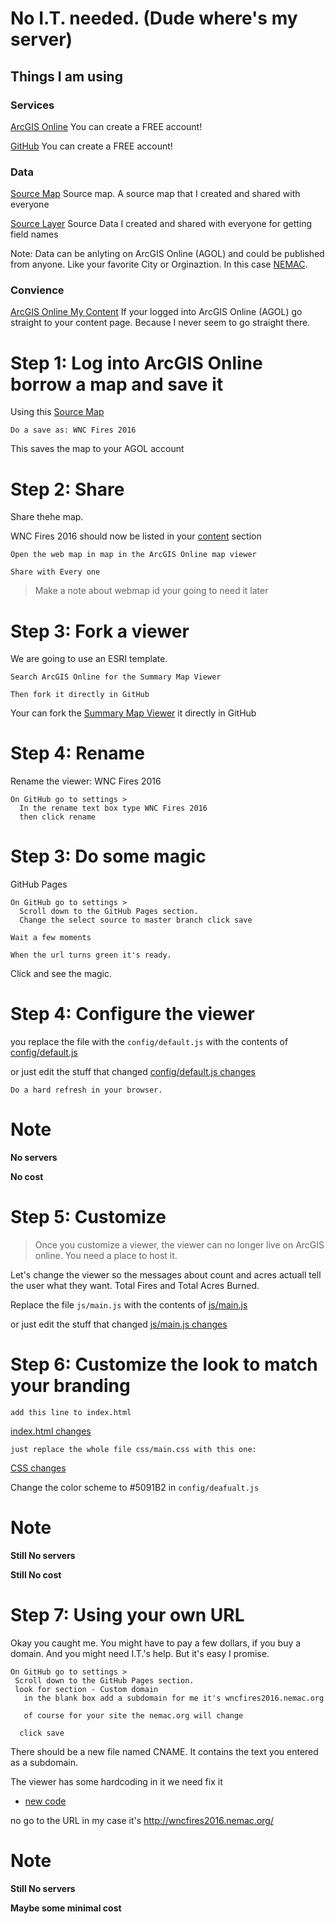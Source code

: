 
# No I.T. needed. (Dude where's my server)

## Things I am using

### Services
[ArcGIS Online](http://www.arcgis.com/)
You can create a FREE account!

[GitHub](https://github.com/)
You can create a FREE account!


### Data

 [Source Map](http://www.arcgis.com/home/webmap/viewer.html?webmap=7a1f7ebd8d7f429b94335e8890561c4d)
 Source map.  A source map that I created and shared with everyone
 
[Source Layer](http://services1.arcgis.com/PwLrOgCfU0cYShcG/arcgis/rest/services/wnc_fires_2016/FeatureServer/1)
Source Data I created and shared with everyone for getting field names

Note: Data can be anlyting on ArcGIS Online (AGOL) and could be published from anyone. Like your favorite City or Orginaztion. In this case [NEMAC](https://nemac.unca.edu/).

### Convience
[ArcGIS Online My Content](http://www.arcgis.com/home/content.html)
If your logged into ArcGIS Online (AGOL) go straight to your content page.  Because I never seem to go straight there.


# Step 1: Log into ArcGIS Online borrow a map and save it

Using this [Source Map](http://www.arcgis.com/home/webmap/viewer.html?webmap=7a1f7ebd8d7f429b94335e8890561c4d)

```
Do a save as: WNC Fires 2016
```

This saves the map to your AGOL account


# Step 2: Share

Share thehe map.

WNC Fires 2016 should now be listed in your [content](http://www.arcgis.com/home/content.html) section

```
Open the web map in map in the ArcGIS Online map viewer
```

```
Share with Every one
```

> Make a note about webmap id your going to need it later


# Step 3: Fork a viewer

We are going to use an ESRI template.  

```
Search ArcGIS Online for the Summary Map Viewer 
```


```
Then fork it directly in GitHub
```


Your can fork the [Summary Map Viewer](https://github.com/Esri/summary-viewer-template) it directly in GitHub


# Step 4: Rename

Rename the viewer:  WNC Fires 2016 

```
On GitHub go to settings >  
  In the rename text box type WNC Fires 2016 
  then click rename
```

# Step 3: Do some magic

GitHub Pages

```
On GitHub go to settings >
  Scroll down to the GitHub Pages section.
  Change the select source to master branch click save
```

```
Wait a few moments
```

```
When the url turns green it's ready.  
```

Click and see the magic.


# Step 4: Configure the viewer


you replace the file with the ```config/default.js``` with the contents of 
[config/default.js](https://gist.github.com/daveism/f05a1c146d9d3f41e31efb0757e7dfce)


or just edit the stuff that changed
[config/default.js changes](https://gist.github.com/daveism/f05a1c146d9d3f41e31efb0757e7dfce/revisions)


```
Do a hard refresh in your browser.
```

# Note

**No servers**

**No cost**


# Step 5: Customize
> Once  you customize a viewer, the viewer can no longer live on ArcGIS online. 
> You need a place to host it.


Let's change the viewer so the messages about count and acres actuall tell the user what they want.  Total Fires and Total Acres Burned. 

Replace the file ```js/main.js``` with the contents of 
[js/main.js](https://gist.github.com/daveism/981289ab2730a7f1f148e6b991ef7020)

or just edit the stuff that changed
[js/main.js changes](https://gist.github.com/daveism/981289ab2730a7f1f148e6b991ef7020/revisions)

# Step 6: Customize the look to match your branding

```
add this line to index.html
```

[index.html changes](https://gist.github.com/daveism/9d02902697ffc62f4ccc4f67b7ce011e#file-ncgis-2017-index-no-dns-html-L16)

```
just replace the whole file css/main.css with this one:
```

[CSS changes](https://gist.github.com/daveism/aa4af8c979021671d9ec6ab37d729a60)


Change the color scheme to #5091B2 in ```config/deafualt.js```

# Note

**Still No servers**

**Still No cost**

# Step 7: Using your own URL

Okay you caught me.  You might have to pay a few dollars, if you buy a domain. And you might need I.T.'s help. But it's easy I promise.


```
On GitHub go to settings >
 Scroll down to the GitHub Pages section.
 look for section - Custom domain
   in the blank box add a subdomain for me it's wncfires2016.nemac.org
   
   of course for your site the nemac.org will change

  click save
```

There should be a new file named CNAME.  It contains the text you entered as a subdomain.

The viewer has some hardcoding in it we need fix it

- [new code](https://gist.github.com/daveism/d9d2cf2d34c5ee9b540ec5ca8abf4dab/revisions)

no go to the URL in my case it's http://wncfires2016.nemac.org/

# Note

**Still No servers**

**Maybe some minimal cost**
